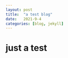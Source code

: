 ```yaml
---
layout: post
title:  "a test blog"
date:   2021-9-4
categories: [blog, jekyll]
---
```


# just a test